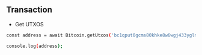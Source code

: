 ## Transaction

* Get UTXOS

``` bash
const address = await Bitcoin.getUtxos('bc1qput0gcms80khke8w6wgj433yglm9x8djg8u6w7', 'MAINNET');

console.log(address);
```